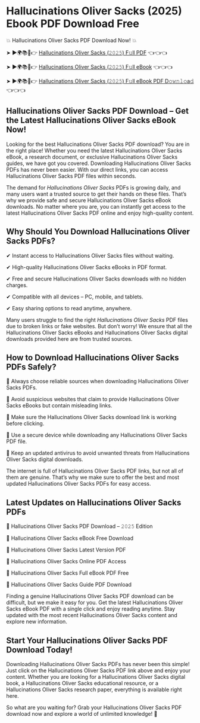 # Hallucinations Oliver Sacks (2025) Ebook PDF Download Free

💥 Hallucinations Oliver Sacks PDF Download Now! 💥

➤ ►🌍📚📱👉 [Hallucinations Oliver Sacks (𝟸𝟶𝟸𝟻) F𝚞ll PDF](https://getpdf.xyz/hallucinations-oliver-sacks) 👈👈👈


➤ ►🌍📚📱👉 [Hallucinations Oliver Sacks (𝟸𝟶𝟸𝟻) F𝚞ll eBook](https://getpdf.xyz/hallucinations-oliver-sacks) 👈👈👈


➤ ►🌍📚📱👉 [Hallucinations Oliver Sacks (𝟸𝟶𝟸𝟻) F𝚞ll eBook PDF D𝚘𝚠𝚗𝚕𝚘a𝚍](https://getpdf.xyz/hallucinations-oliver-sacks) 👈👈👈


## Hallucinations Oliver Sacks PDF Download – Get the Latest Hallucinations Oliver Sacks eBook Now!

Looking for the best Hallucinations Oliver Sacks PDF download? You are in the right place! Whether you need the latest Hallucinations Oliver Sacks eBook, a research document, or exclusive Hallucinations Oliver Sacks guides, we have got you covered. Downloading Hallucinations Oliver Sacks PDFs has never been easier. With our direct links, you can access Hallucinations Oliver Sacks PDF files within seconds.

The demand for *Hallucinations Oliver Sacks* PDFs is growing daily, and many users want a trusted source to get their hands on these files. That’s why we provide safe and secure Hallucinations Oliver Sacks eBook downloads. No matter where you are, you can instantly get access to the latest Hallucinations Oliver Sacks PDF online and enjoy high-quality content.

## Why Should You Download Hallucinations Oliver Sacks PDFs?

✔ Instant access to Hallucinations Oliver Sacks files without waiting.

✔ High-quality Hallucinations Oliver Sacks eBooks in PDF format.

✔ Free and secure Hallucinations Oliver Sacks downloads with no hidden charges.

✔ Compatible with all devices – PC, mobile, and tablets.

✔ Easy sharing options to read anytime, anywhere.

Many users struggle to find the right *Hallucinations Oliver Sacks* PDF files due to broken links or fake websites. But don’t worry! We ensure that all the Hallucinations Oliver Sacks eBooks and Hallucinations Oliver Sacks digital downloads provided here are from trusted sources.

## How to Download Hallucinations Oliver Sacks PDFs Safely?

📌 Always choose reliable sources when downloading Hallucinations Oliver Sacks PDFs.

📌 Avoid suspicious websites that claim to provide Hallucinations Oliver Sacks eBooks but contain misleading links.

📌 Make sure the Hallucinations Oliver Sacks download link is working before clicking.

📌 Use a secure device while downloading any Hallucinations Oliver Sacks PDF file.

📌 Keep an updated antivirus to avoid unwanted threats from Hallucinations Oliver Sacks digital downloads.

The internet is full of Hallucinations Oliver Sacks PDF links, but not all of them are genuine. That’s why we make sure to offer the best and most updated Hallucinations Oliver Sacks PDFs for easy access.

## Latest Updates on Hallucinations Oliver Sacks PDFs

🔹 Hallucinations Oliver Sacks PDF Download – 𝟸𝟶𝟸𝟻 Edition

🔹 Hallucinations Oliver Sacks eBook Free Download

🔹 Hallucinations Oliver Sacks Latest Version PDF

🔹 Hallucinations Oliver Sacks Online PDF Access

🔹 Hallucinations Oliver Sacks Full eBook PDF Free

🔹 Hallucinations Oliver Sacks Guide PDF Download

Finding a genuine Hallucinations Oliver Sacks PDF download can be difficult, but we make it easy for you. Get the latest Hallucinations Oliver Sacks eBook PDF with a single click and enjoy reading anytime. Stay updated with the most recent Hallucinations Oliver Sacks content and explore new information.

## Start Your Hallucinations Oliver Sacks PDF Download Today!

Downloading Hallucinations Oliver Sacks PDFs has never been this simple! Just click on the Hallucinations Oliver Sacks PDF link above and enjoy your content. Whether you are looking for a Hallucinations Oliver Sacks digital book, a Hallucinations Oliver Sacks educational resource, or a Hallucinations Oliver Sacks research paper, everything is available right here.

So what are you waiting for? Grab your Hallucinations Oliver Sacks PDF download now and explore a world of unlimited knowledge! 🚀